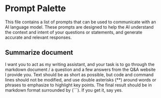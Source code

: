 # Prompt Palette

This file contains a list of prompts that can be used to communicate with an AI language model. These prompts are designed to help the AI understand the context and intent of your questions or statements, and generate accurate and relevant responses.

## Summarize document

I want you to act as my writing assistant, and your task is to go through the markdown document / a question and a few answers from the Q&A website I provide you. Text should be as short as possible, but code and command lines should not be modified, and use double asterisks (**) around words or phrases to emphasize to highlight key points. The final result should be in markdown format surrounded by (```). If you get it, say yes.

<!-- Organize this document, make it not look like a Q&A. -->